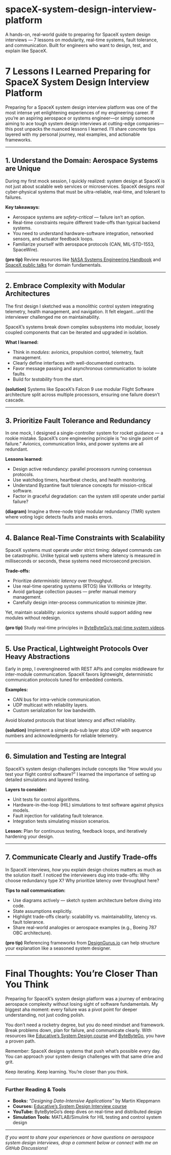 # spaceX-system-design-interview-platform
A hands-on, real-world guide to preparing for SpaceX system design interviews — 7 lessons on modularity, real-time systems, fault tolerance, and communication. Built for engineers who want to design, test, and explain like SpaceX.
# 7 Lessons I Learned Preparing for SpaceX System Design Interview Platform

Preparing for a SpaceX system design interview platform was one of the most intense yet enlightening experiences of my engineering career. If you’re an aspiring aerospace or systems engineer—or simply someone aiming to ace tough system design interviews at cutting-edge companies—this post unpacks the nuanced lessons I learned. I’ll share concrete tips layered with my personal journey, real examples, and actionable frameworks.

---

## 1. Understand the Domain: Aerospace Systems are Unique

During my first mock session, I quickly realized: system design at SpaceX is not just about scalable web services or microservices. SpaceX designs *real* cyber-physical systems that must be ultra-reliable, real-time, and tolerant to failures.

**Key takeaways:**

- Aerospace systems are *safety-critical* — failure isn’t an option.
- Real-time constraints require different trade-offs than typical backend systems.
- You need to understand hardware-software integration, networked sensors, and actuator feedback loops.
- Familiarize yourself with aerospace protocols (CAN, MIL-STD-1553, SpaceWire).

**(pro tip)** Review resources like [NASA Systems Engineering Handbook](https://www.nasa.gov/sites/default/files/atoms/files/nasa_systems_engineering_handbook.pdf) and [SpaceX public talks](https://www.youtube.com/@SpaceX) for domain fundamentals.

---

## 2. Embrace Complexity with Modular Architectures

The first design I sketched was a monolithic control system integrating telemetry, health management, and navigation. It felt elegant…until the interviewer challenged me on maintainability.

SpaceX’s systems break down complex subsystems into modular, loosely coupled components that can be iterated and upgraded in isolation.

**What I learned:**

- Think in *modules*: avionics, propulsion control, telemetry, fault management.
- Clearly define interfaces with well-documented contracts.
- Favor message passing and asynchronous communication to isolate faults.
- Build for *testability* from the start.

**(solution)** Systems like SpaceX’s Falcon 9 use modular Flight Software architecture split across multiple processors, ensuring one failure doesn’t cascade.

---

## 3. Prioritize Fault Tolerance and Redundancy

In one mock, I designed a single-controller system for rocket guidance — a rookie mistake. SpaceX’s core engineering principle is “no single point of failure.” Avionics, communication links, and power systems are all redundant.

**Lessons learned:**

- Design active redundancy: parallel processors running consensus protocols.
- Use watchdog timers, heartbeat checks, and health monitoring.
- Understand Byzantine fault tolerance concepts for mission-critical software.
- Factor in graceful degradation: can the system still operate under partial failure?

**(diagram)** Imagine a three-node triple modular redundancy (TMR) system where voting logic detects faults and masks errors.

---

## 4. Balance Real-Time Constraints with Scalability

SpaceX systems must operate under strict timing: delayed commands can be catastrophic. Unlike typical web systems where latency is measured in milliseconds or seconds, these systems need microsecond precision.

**Trade-offs:**

- Prioritize *deterministic latency* over throughput.
- Use real-time operating systems (RTOS) like VxWorks or Integrity.
- Avoid garbage collection pauses — prefer manual memory management.
- Carefully design inter-process communication to minimize jitter.

Yet, maintain scalability: avionics systems should support adding new modules without redesign.

**(pro tip)** Study real-time principles in [ByteByteGo’s real-time system videos](https://www.youtube.com/ByteByteGo).

---

## 5. Use Practical, Lightweight Protocols Over Heavy Abstractions

Early in prep, I overengineered with REST APIs and complex middleware for inter-module communication. SpaceX favors lightweight, deterministic communication protocols tuned for embedded contexts.

**Examples:**

- CAN bus for intra-vehicle communication.
- UDP multicast with reliability layers.
- Custom serialization for low bandwidth.

Avoid bloated protocols that bloat latency and affect reliability.

**(solution)** Implement a simple pub-sub layer atop UDP with sequence numbers and acknowledgments for reliable telemetry.

---

## 6. Simulation and Testing are Integral

SpaceX’s system design challenges include concepts like “How would you test your flight control software?” I learned the importance of setting up detailed simulations and layered testing.

**Layers to consider:**

- Unit tests for control algorithms.
- Hardware-in-the-loop (HIL) simulations to test software against physics models.
- Fault injection for validating fault tolerance.
- Integration tests simulating mission scenarios.

**Lesson:** Plan for continuous testing, feedback loops, and iteratively hardening your design.

---

## 7. Communicate Clearly and Justify Trade-offs

In SpaceX interviews, *how* you explain design choices matters as much as the solution itself. I noticed the interviewers dug into trade-offs: Why choose redundancy type X? Why prioritize latency over throughput here?

**Tips to nail communication:**

- Use diagrams actively — sketch system architecture before diving into code.
- State assumptions explicitly.
- Highlight trade-offs clearly: scalability vs. maintainability, latency vs. fault tolerance.
- Share real-world analogies or aerospace examples (e.g., Boeing 787 OBC architecture).

**(pro tip)** Referencing frameworks from [DesignGurus.io](https://designgurus.io) can help structure your explanation like a seasoned system designer.

---

# Final Thoughts: You’re Closer Than You Think

Preparing for SpaceX’s system design platform was a journey of embracing aerospace complexity without losing sight of software fundamentals. My biggest aha moment: every failure was a pivot point for deeper understanding, not just coding polish.

You don’t need a rocketry degree, but you do need mindset and framework. Break problems down, plan for failure, and communicate clearly. With resources like [Educative’s System Design course](https://www.educative.io/courses/grokking-the-system-design-interview?utm_campaign=system_design&utm_source=github&utm_medium=text&utm_content=systemdesign26_github_october_29_2025&utm_term=&eid=5082902844932096) and [ByteByteGo](https://www.bytebytego.com/), you have a proven path.

Remember: SpaceX designs systems that push what’s possible every day. You can approach your system design challenges with that same drive and grit.

Keep iterating. Keep learning. You’re closer than you think.

---

### Further Reading & Tools

- **Books:** *“Designing Data-Intensive Applications”* by Martin Kleppmann
- **Courses:** [Educative’s System Design Interview course](https://www.educative.io/courses/grokking-the-system-design-interview?utm_campaign=system_design&utm_source=github&utm_medium=text&utm_content=systemdesign26_github_october_29_2025&utm_term=&eid=5082902844932096)
- **YouTube:** ByteByteGo’s deep dives on real-time and distributed design
- **Simulation Tools:** MATLAB/Simulink for HIL testing and control system design

---

*If you want to share your experiences or have questions on aerospace system design interviews, drop a comment below or connect with me on GitHub Discussions!*
